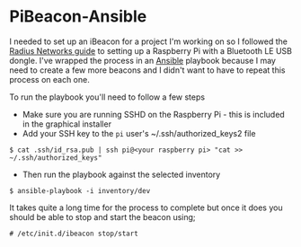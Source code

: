 # PiBeacon-Ansible

I needed to set up an iBeacon for a project I'm working on so I followed the [Radius Networks guide](http://developer.radiusnetworks.com/2013/10/09/how-to-make-an-ibeacon-out-of-a-raspberry-pi.html) to setting up a Raspberry Pi with a Bluetooth LE USB dongle. I've wrapped the process in an [Ansible](http://www.ansibleworks.com/) playbook because I may need to create a few more beacons and I didn't want to have to repeat this process on each one.

To run the playbook you'll need to follow a few steps

* Make sure you are running SSHD on the Raspberry Pi - this is included in the graphical installer
* Add your SSH key to the ``pi`` user's ~/.ssh/authorized_keys2 file

~~~
$ cat .ssh/id_rsa.pub | ssh pi@<your raspberry pi> "cat >> ~/.ssh/authorized_keys"
~~~

* Then run the playbook against the selected inventory

~~~
$ ansible-playbook -i inventory/dev 
~~~

It takes quite a long time for the process to complete but once it does you should be able to stop and start the beacon using;

~~~
# /etc/init.d/ibeacon stop/start
~~~